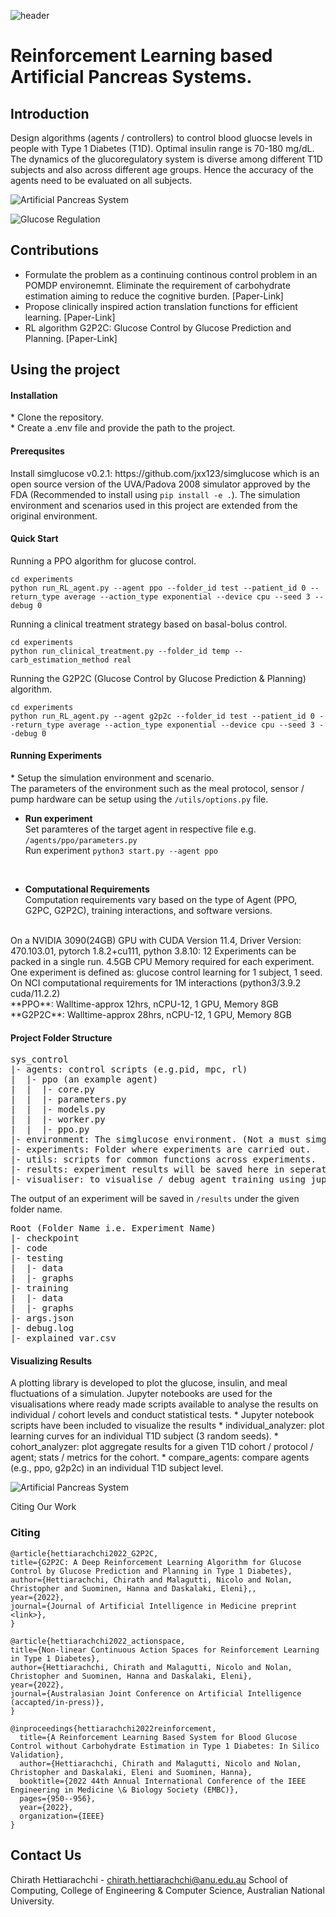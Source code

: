 ![header](img/header.png)
<h1>Reinforcement Learning based Artificial Pancreas Systems.</h1>

Introduction
--
Design algorithms (agents / controllers) to control blood gluocse levels in people with Type 1 Diabetes (T1D). Optimal insulin range is 70-180 mg/dL. The dynamics of the glucoregulatory system is diverse among different T1D subjects and also across different age groups. Hence the accuracy of the agents need to be evaluated on all subjects.  

![Artificial Pancreas System](img/sys.png)

![Glucose Regulation](img/gif_glucose.gif)

Contributions
-- 
* Formulate the problem as a continuing continous control problem in an POMDP environemnt. Eliminate the requirement of carbohydrate estimation aiming to reduce the cognitive burden. [Paper-Link]<br>
* Propose clinically inspired action translation functions for efficient learning. [Paper-Link]<br>
* RL algorithm G2P2C: Glucose Control by Glucose Prediction and Planning. [Paper-Link] 

Using the project
--

<h4>Installation</h4>
* Clone the repository.<br>
* Create a .env file and provide the path to the project.<br>

<h4>Prerequsites</h4>
Install simglucose v0.2.1: https://github.com/jxx123/simglucose which is an open source version of the UVA/Padova 2008 simulator approved by the FDA (Recommended to install using <code>pip install -e .</code>). The simulation environment and scenarios used in this project are extended from the original environment.

<h4>Quick Start</h4>

Running a PPO algorithm for glucose control.
```
cd experiments 
python run_RL_agent.py --agent ppo --folder_id test --patient_id 0 --return_type average --action_type exponential --device cpu --seed 3 --debug 0
```

Running a clinical treatment strategy based on basal-bolus control.
```
cd experiments
python run_clinical_treatment.py --folder_id temp --carb_estimation_method real
```

Running the G2P2C (Glucose Control by Glucose Prediction & Planning)  algorithm.
```
cd experiments
python run_RL_agent.py --agent g2p2c --folder_id test --patient_id 0 --return_type average --action_type exponential --device cpu --seed 3 --debug 0
```



<h4>Running Experiments</h4>
* Setup the simulation environment and scenario. <br>
The parameters of the environment such as the meal protocol, sensor / pump hardware can be setup using the <code>/utils/options.py</code> file.
<br>

* **Run experiment**<br>
Set paramteres of the target agent in respective file e.g. <code>/agents/ppo/parameters.py</code><br>
Run experiment <code>python3 start.py --agent ppo</code>
<br>

* **Computational Requirements**<br>
Computation requirements vary based on the type of Agent (PPO, G2PC, G2P2C), training interactions, and software versions.
<br>
On a NVIDIA 3090(24GB) GPU with CUDA Version 11.4, Driver Version: 470.103.01, pytorch 1.8.2+cu111, python 3.8.10: 12 Experiments can be packed in a single run. 4.5GB CPU Memory required for each experiment. One experiment is defined as: glucose control learning for 1 subject, 1 seed. 
<br>
On NCI computational requirements for 1M interactions (python3/3.9.2 cuda/11.2.2)<br>
**PPO**: Walltime-approx 12hrs, nCPU-12, 1 GPU, Memory 8GB <br>
**G2P2C**: Walltime-approx 28hrs, nCPU-12, 1 GPU, Memory 8GB<br>

<h4>Project Folder Structure</h4>
<pre>
sys_control
|- agents: control scripts (e.g.pid, mpc, rl)
|  |- ppo (an example agent)
|  |  |- core.py
|  |  |- parameters.py
|  |  |- models.py
|  |  |- worker.py
|  |  |- ppo.py
|- environment: The simglucose environment. (Not a must simglucose can be install anywhere)
|- experiments: Folder where experiments are carried out.
|- utils: scripts for common functions across experiments.
|- results: experiment results will be saved here in seperate folders
|- visualiser: to visualise / debug agent training using jupyter notebooks
</pre>

The output of an experiment will be saved in <code>/results</code> under the given folder name.<br>

<pre>
Root (Folder Name i.e. Experiment Name)
|- checkpoint
|- code
|- testing
|  |- data
|  |- graphs
|- training
|  |- data
|  |- graphs
|- args.json
|- debug.log
|- explained_var.csv
</pre>

<h4>Visualizing Results</h4>
A plotting library is developed to plot the glucose, insulin, and meal fluctuations of a simulation. Jupyter notebooks are used for the visualisations where ready made scripts available to analyse the results on individual / cohort levels and conduct statistical tests.
* Jupyter notebook scripts have been included to visualize the results
* individual_analyzer: plot learning curves for an individual T1D subject (3 random seeds).
* cohort_analyzer: plot aggregate results for a given T1D cohort / protocol / agent; stats / metrics for the cohort. 
* compare_agents: compare agents (e.g., ppo, g2p2c) in an individual T1D subject level.

![Artificial Pancreas System](img/glucose.png)

Citing Our Work
### Citing
```
@article{hettiarachchi2022_G2P2C,
title={G2P2C: A Deep Reinforcement Learning Algorithm for Glucose Control by Glucose Prediction and Planning in Type 1 Diabetes},
author={Hettiarachchi, Chirath and Malagutti, Nicolo and Nolan,  Christopher and Suominen, Hanna and Daskalaki, Eleni},,
year={2022},
journal={Journal of Artificial Intelligence in Medicine preprint <link>},
}
```
```
@article{hettiarachchi2022_actionspace,
title={Non-linear Continuous Action Spaces for Reinforcement Learning in Type 1 Diabetes},
author={Hettiarachchi, Chirath and Malagutti, Nicolo and Nolan, Christopher and Suominen, Hanna and Daskalaki, Eleni},
year={2022},
journal={Australasian Joint Conference on Artificial Intelligence (accapted/in-press)},
}
```
```
@inproceedings{hettiarachchi2022reinforcement,
  title={A Reinforcement Learning Based System for Blood Glucose Control without Carbohydrate Estimation in Type 1 Diabetes: In Silico Validation},
  author={Hettiarachchi, Chirath and Malagutti, Nicolo and Nolan, Christopher and Daskalaki, Eleni and Suominen, Hanna},
  booktitle={2022 44th Annual International Conference of the IEEE Engineering in Medicine \& Biology Society (EMBC)},
  pages={950--956},
  year={2022},
  organization={IEEE}
}
```

Contact Us
--
Chirath Hettiarachchi - chirath.hettiarachchi@anu.edu.au
School of Computing, College of Engineering & Computer Science,
Australian National University. 

